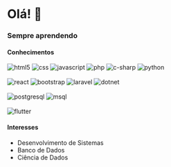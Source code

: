 # Olá! 👋

### Sempre aprendendo

#### Conhecimentos
<div>
  <img src="https://img.shields.io/badge/HTML5-E34F26?style=for-the-badge&logo=html5&logoColor=white" alt="html5">
  <img src="https://img.shields.io/badge/CSS3-1572B6?style=for-the-badge&logo=css3&logoColor=white" alt="css">
  <img src="https://img.shields.io/badge/JavaScript-F7DF1E?style=for-the-badge&logo=javascript&logoColor=black" alt="javascript">
  <img src="https://img.shields.io/badge/PHP-777BB4?style=for-the-badge&logo=php&logoColor=white" alt="php">
  <img src="https://img.shields.io/badge/C%23-239120?style=for-the-badge&logo=c-sharp&logoColor=white" alt="c-sharp">
  <img src="https://img.shields.io/badge/Python-14354C?style=for-the-badge&logo=python&logoColor=white" alt="python">
  <br><br>
  <img src="https://img.shields.io/badge/React-20232A?style=for-the-badge&logo=react&logoColor=61DAFB" alt="react">
  <img src="https://img.shields.io/badge/Bootstrap-563D7C?style=for-the-badge&logo=bootstrap&logoColor=white" alt="bootstrap">
  <img src="https://img.shields.io/badge/Laravel-FF2D20?style=for-the-badge&logo=laravel&logoColor=white" alt="laravel">
  <img src="https://img.shields.io/badge/.NET-5C2D91?style=for-the-badge&logo=.net&logoColor=white" alt="dotnet">
  <br><br>
  <img src="https://img.shields.io/badge/PostgreSQL-316192?style=for-the-badge&logo=postgresql&logoColor=white" alt="postgresql">
  <img src="https://img.shields.io/badge/MySQL-00000F?style=for-the-badge&logo=mysql&logoColor=white" alt="msql">
  <br><br>
  <img src="https://img.shields.io/badge/Flutter-02569B?style=for-the-badge&logo=flutter&logoColor=white" alt="flutter">
</div>

#### Interesses
- Desenvolvimento de Sistemas
- Banco de Dados
- Ciência de Dados


